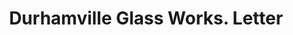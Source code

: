 ---
doi: 10.7916/D8JM3NVD
date_other: '1880'
date_other_textual: 1880-1889
form: correspondence
genre:
- Letters (correspondence)
name:
- Durhamville Glass Works
- Fox & Company
object_in_context_url: https://biggert.cul.columbia.edu/items/view/ave_biggert_01649
subject_hierarchical_geographic:
- Durhamville, New York, United States
subject_name:
- Durhamville Glass Works
- Fox & Company
title: Durhamville Glass Works. Letter
sort_title: Durhamville Glass Works. Letter
call_number: ave_biggert_01649
coordinates:
- 43.120555555555555,-75.67111111111112
pid: ave_biggert_01649
identifiers: ave_biggert_01649
thumbnail: https://derivativo-3.library.columbia.edu/iiif/2/ldpd:490731/full/!256,256/0/native.jpg
permalink: /biggert/ave_biggert_01649/
layout: iiif-image-page
---